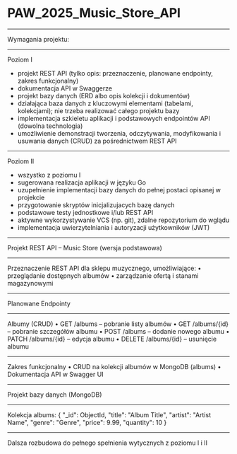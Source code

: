 # PAW_2025_Music_Store_API
________________________________________
Wymagania projektu:
________________________________________
Poziom I
- projekt REST API (tylko opis: przeznaczenie, planowane endpointy, zakres funkcjonalny)
- dokumentacja API w Swaggerze
- projekt bazy danych (ERD albo opis kolekcji i dokumentów)
- działająca baza danych z kluczowymi elementami (tabelami, kolekcjami); nie trzeba realizować całego projektu bazy
- implementacja szkieletu aplikacji i podstawowych endpointów API (dowolna technologia)
- umożliwienie demonstracji tworzenia, odczytywania, modyfikowania i usuwania danych (CRUD) za pośrednictwem REST API
________________________________________
Poziom II
- wszystko z poziomu I
- sugerowana realizacja aplikacji w języku Go
- uzupełnienie implementacji bazy danych do pełnej postaci opisanej w projekcie
- przygotowanie skryptów inicjalizujacych bazę danych
- podstawowe testy jednostkowe i/lub REST API
- aktywne wykorzystywanie VCS (np. git), zdalne repozytorium do wglądu
- implementacja uwierzytelniania i autoryzacji użytkowników (JWT)
________________________________________
Projekt REST API – Music Store (wersja podstawowa)
________________________________________
Przeznaczenie
REST API dla sklepu muzycznego, umożliwiające:
•	przeglądanie dostępnych albumów
•	zarządzanie ofertą i stanami magazynowymi
________________________________________
Planowane Endpointy
________________________________________
Albumy (CRUD)
•	GET /albums – pobranie listy albumów
•	GET /albums/{id} – pobranie szczegółów albumu
•	POST /albums – dodanie nowego albumu
•	PATCH /albums/{id} – edycja albumu
•	DELETE /albums/{id} – usunięcie albumu
________________________________________
Zakres funkcjonalny
•	CRUD na kolekcji albumów w MongoDB (albums)
•	Dokumentacja API w Swagger UI
________________________________________
Projekt bazy danych (MongoDB)
________________________________________
Kolekcja albums:
{
  "_id": ObjectId,
  "title": "Album Title",
  "artist": "Artist Name",
  "genre": "Genre",
  "price": 9.99,
  "quantity": 10
}
________________________________________
Dalsza rozbudowa do pełnego spełnienia wytycznych z poziomu I i II